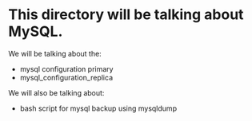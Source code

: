 This directory will be talking about MySQL.
=======================================================
We will be talking about the:
   - mysql configuration primary
   - mysql_configuration_replica

We will also be talking about:
   - bash script for mysql backup using mysqldump
